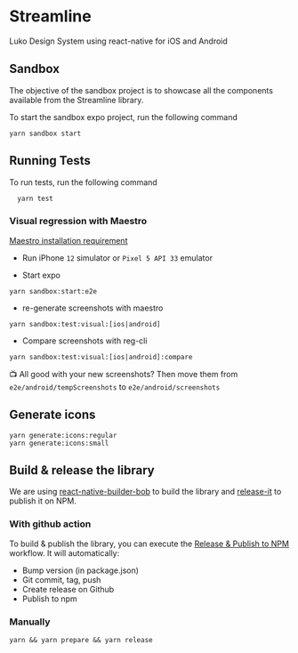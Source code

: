 # Streamline

Luko Design System using react-native for iOS and Android

## Sandbox

The objective of the sandbox project is to showcase all the components available from the Streamline library.

To start the sandbox expo project, run the following command

```
yarn sandbox start
```

## Running Tests

To run tests, run the following command

```bash
  yarn test
```

### Visual regression with Maestro

[Maestro installation requirement](https://maestro.mobile.dev/getting-started/installing-maestro)

- Run iPhone `12` simulator or `Pixel 5 API 33` emulator

- Start expo

```
yarn sandbox:start:e2e
```

- re-generate screenshots with maestro

```
yarn sandbox:test:visual:[ios|android]
```

- Compare screenshots with reg-cli

```
yarn sandbox:test:visual:[ios|android]:compare
```

📺 All good with your new screenshots?
Then move them from `e2e/android/tempScreenshots` to `e2e/android/screenshots`

## Generate icons

```
yarn generate:icons:regular
yarn generate:icons:small
```

## Build & release the library

We are using [react-native-builder-bob](https://github.com/callstack/react-native-builder-bob) to build the library and [release-it](https://github.com/release-it/release-it) to publish it on NPM.

### With github action

To build & publish the library, you can execute the [Release & Publish to NPM](https://github.com/GetLuko/streamline/actions/workflows/publish.yml) workflow. It will automatically:

- Bump version (in package.json)
- Git commit, tag, push
- Create release on Github
- Publish to npm

### Manually

```
yarn && yarn prepare && yarn release
```
